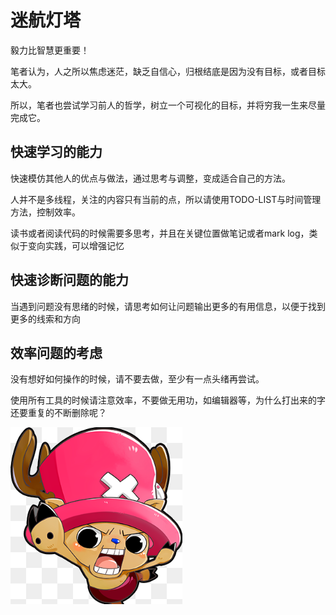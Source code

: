 
# 迷航灯塔

毅力比智慧更重要！

笔者认为，人之所以焦虑迷茫，缺乏自信心，归根结底是因为没有目标，或者目标太大。

所以，笔者也尝试学习前人的哲学，树立一个可视化的目标，并将穷我一生来尽量完成它。


## 快速学习的能力

快速模仿其他人的优点与做法，通过思考与调整，变成适合自己的方法。

人并不是多线程，关注的内容只有当前的点，所以请使用TODO-LIST与时间管理方法，控制效率。

读书或者阅读代码的时候需要多思考，并且在关键位置做笔记或者mark log，类似于变向实践，可以增强记忆


## 快速诊断问题的能力

当遇到问题没有思绪的时候，请思考如何让问题输出更多的有用信息，以便于找到更多的线索和方向


## 效率问题的考虑

没有想好如何操作的时候，请不要去做，至少有一点头绪再尝试。

使用所有工具的时候请注意效率，不要做无用功，如编辑器等，为什么打出来的字还要重复的不断删除呢？

![No Resource](images/joba.png)


